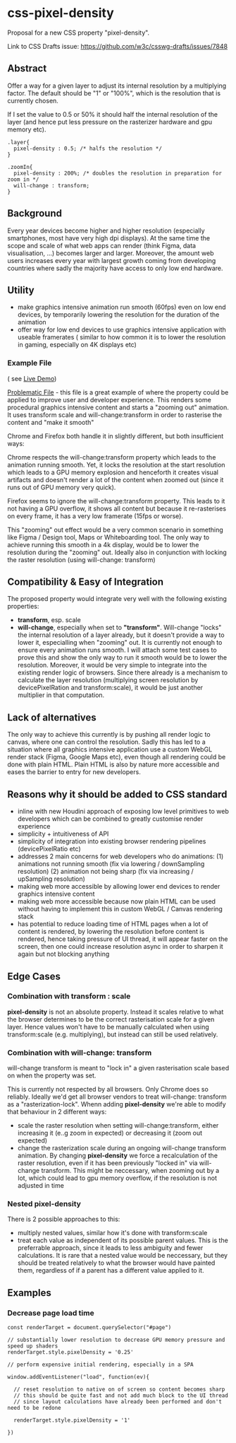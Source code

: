 # css-pixel-density
Proposal for a new CSS property "pixel-density".

Link to CSS Drafts issue: https://github.com/w3c/csswg-drafts/issues/7848

## Abstract
Offer a way for a given layer to adjust its internal resolution by a multiplying factor. The default should be "1" or "100%", which is the resolution that is currently chosen. 

If I set the value to 0.5 or 50% it should half the internal resolution of the layer (and hence put less pressure on the rasterizer hardware and gpu memory etc).

```
.layer{
  pixel-density : 0.5; /* halfs the resolution */
}

.zoomIn{
  pixel-density : 200%; /* doubles the resolution in preparation for zoom in */
  will-change : transform;
}
```

## Background
Every year devices become higher and higher resolution (especially smartphones, most have very high dpi displays).
At the same time the scope and scale of what web apps can render (think Figma, data visualisation, ...) becomes larger and larger.
Moreover, the amount web users increases every year with largest growth coming from developing countries where sadly the majority have access to only low end hardware.

## Utility
- make graphics intensive animation run smooth (60fps) even on low end devices, by temporarily lowering the resolution for the duration of the animation
- offer way for low end devices to use graphics intensive application with useable framerates
( similar to how common it is to lower the resolution in gaming, especially on 4K displays etc)
### Example File
( see [Live Demo](https://jsfiddle.net/9wsry1g0/))

[Problematic File](problematic-file.html) - this file is a great example of where the property could be applied to improve user and developer experience. 
This renders some procedural graphics intensive content and starts a "zooming out" animation.
It uses transform scale and will-change:transform in order to rasterise the content and "make it smooth"

Chrome and Firefox both handle it in slightly different, but both insufficient ways:

Chrome respects the will-change:transform property which leads to the animation running smooth.
Yet, it locks the resolution at the start resolution which leads to a GPU memory explosion and henceforth it creates visual artifacts and doesn't render a lot of the content when zoomed out (since it runs out of GPU memory very quick).

Firefox seems to ignore the will-change:transform property. This leads to it not having a GPU overflow, it shows all content but because it re-rasterises on every frame, it has a very low framerate (15fps or worse).

This "zooming" out effect would be a very common scenario in something like Figma / Design tool, Maps or Whiteboarding tool. The only way to achieve running this smooth in a 4k display, would be to lower the resolution during the "zooming" out. Ideally also in conjunction with locking the raster resolution (using will-change: transform)

## Compatibility & Easy of Integration
The proposed property would integrate very well with the following existing properties:

- **transform**, esp. scale
- **will-change**, especially when set to **"transform"**. Will-change "locks" the internal resolution of a layer already, but it doesn't provide a way to lower it, especialling when "zooming" out. It is currently not enough to ensure every animation runs smooth. I will attach some test cases to prove this and show the only way to run it smooth would be to lower the resolution.
Moreover, it would be very simple to integrate into the existing render logic of browsers. Since there already is a mechanism to calculate the layer resolution (multiplying screen resolution by devicePixelRation and transform:scale), it would be just another multiplier in that computation.

## Lack of alternatives
The only way to achieve this currently is by pushing all render logic to canvas, where one can control the resolution.
Sadly this has led to a situation where all graphics intensive application use a custom WebGL render stack (Figma, Google Maps etc),
even though all rendering could be done with plain HTML.
Plain HTML is also by nature more accessible and eases the barrier to entry for new developers.

## Reasons why it should be added to CSS standard
- inline with new Houdini approach of exposing low level primitives to web developers which can be combined to greatly customise render experience
- simplicity + intuitiveness of API
- simplicity of integration into existing browser rendering pipelines (devicePixelRatio etc)
- addresses 2 main concerns for web developers who do animations:
(1) animations not running smooth (fix via lowering / downSampling resolution)
(2) animation not being sharp (fix via increasing / upSampling resolution)
- making web more accessible by allowing lower end devices to render graphics intensive content
- making web more accessible because now plain HTML can be used without having to implement this in custom WebGL / Canvas rendering stack
- has potential to reduce loading time of HTML pages when a lot of content is rendered, by lowering the resolution before content is rendered, hence taking pressure of UI thread, it will appear faster on the screen, then one could increase resolution async in order to sharpen it again but not blocking anything

## Edge Cases

### Combination with transform : scale
**pixel-density** is not an absolute property. Instead it scales relative to what the browser determines to be the correct rasterisation scale for a given layer.
Hence values won't have to be manually calculated when using transform:scale (e.g. multiplying), but instead can still be used relatively.

### Combination with will-change: transform
will-change transform is meant to "lock in" a given rasterisation scale based on when the property was set.

This is currently not respected by all browsers. Only Chrome does so reliably. Ideally we'd get all browser vendors to treat will-change: transform as a "rasterization-lock". Whenn adding **pixel-density** we're able to modify that behaviour in 2 different ways:
- scale the raster resolution when setting will-change:transform, either increasing it (e..g zoom in expected) or decreasing it (zoom out expected)
- change the rasterization scale during an ongoing will-change transform animation. By changing **pixel-density** we force a recalculation of the raster resolution, even if it has been previously "locked in" via will-change transform. This might be neccessary, when zooming out by a lot, which could lead to gpu memory overflow, if the resolution is not adjusted in time

### Nested pixel-density
There is 2 possible approaches to this:
- multiply nested values, similar how it's done with transform:scale
- treat each value as independent of its possible parent values. This is the preferrable approach, since it leads to less ambiguity and fewer calculations. It is rare that a nested value would be neccessary, but they should be treated relatively to what the browser would have painted them, regardless of if a parent has a different value applied to it.

## Examples


### Decrease page load time
```
const renderTarget = document.querySelector("#page")

// substantially lower resolution to decrease GPU memory pressure and speed up shaders
renderTarget.style.pixelDensity = '0.25'

// perform expensive initial rendering, especially in a SPA

window.addEventListener("load", function(ev){

  // reset resolution to native on of screen so content becomes sharp
  // this should be quite fast and not add much block to the UI thread
  // since layout calculations have already been performed and don't need to be redone
  
  renderTarget.style.pixelDensity = '1'  

})


```
